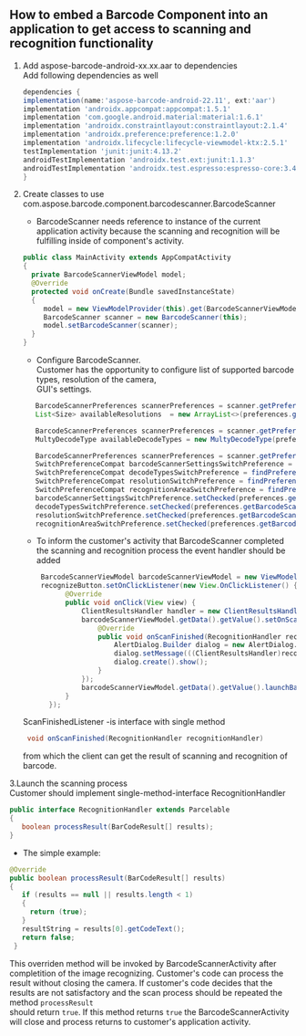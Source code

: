 ## How to embed a Barcode Component into an application to get access to scanning and recognition functionality

1. Add aspose-barcode-android-xx.xx.aar to dependencies   
   Add following dependencies as well  
   ```groovy
   dependencies {
   implementation(name:'aspose-barcode-android-22.11', ext:'aar')
   implementation 'androidx.appcompat:appcompat:1.5.1'
   implementation 'com.google.android.material:material:1.6.1'
   implementation 'androidx.constraintlayout:constraintlayout:2.1.4'
   implementation 'androidx.preference:preference:1.2.0'
   implementation 'androidx.lifecycle:lifecycle-viewmodel-ktx:2.5.1'
   testImplementation 'junit:junit:4.13.2'
   androidTestImplementation 'androidx.test.ext:junit:1.1.3'
   androidTestImplementation 'androidx.test.espresso:espresso-core:3.4.0'
   }
   ```
2. Create classes to use com.aspose.barcode.component.barcodescanner.BarcodeScanner  
    
   - BarcodeScanner needs reference to instance of the current application activity because
       the scanning and recognition will be fulfilling inside of component's activity.
    ```java
    public class MainActivity extends AppCompatActivity
    {
      private BarcodeScannerViewModel model;
      @Override
      protected void onCreate(Bundle savedInstanceState)
      {
         model = new ViewModelProvider(this).get(BarcodeScannerViewModel.class);
         BarcodeScanner scanner = new BarcodeScanner(this);
         model.setBarcodeScanner(scanner);
      }
    }
    ```
    - Configure BarcodeScanner.    
       Customer has the opportunity to configure list of supported barcode types, resolution of the camera,  
       GUI's settings.
   ```java
      BarcodeScannerPreferences scannerPreferences = scanner.getPreferences();
      List<Size> availableResolutions  = new ArrayList<>(preferences.getBarcodeScannerResolution().getAvailableResolutions());
   ```
   ```java
      BarcodeScannerPreferences scannerPreferences = scanner.getPreferences();
      MultyDecodeType availableDecodeTypes = new MultyDecodeType(preferences.getBarcodeScannerDecodeType().getAvailableDecodeTypes()); 
   ```

   ```java   
      BarcodeScannerPreferences scannerPreferences = scanner.getPreferences();
      SwitchPreferenceCompat barcodeScannerSettingsSwitchPreference = findPreference("switchVisibilityBarcodeScanner");
      SwitchPreferenceCompat decodeTypesSwitchPreference = findPreference("switchVisibilityDecodeTypes");
      SwitchPreferenceCompat resolutionSwitchPreference = findPreference("switchVisibilityResolutions");
      SwitchPreferenceCompat recognitionAreaSwitchPreference = findPreference("switchVisibilityRecognitionArea");
      barcodeScannerSettingsSwitchPreference.setChecked(preferences.getBarcodeScannerGUIParameters().isVisibleScannerSettings());
      decodeTypesSwitchPreference.setChecked(preferences.getBarcodeScannerGUIParameters().isVisibleChooseBarcodeType());
      resolutionSwitchPreference.setChecked(preferences.getBarcodeScannerGUIParameters().isVisibleChooseResolution());
      recognitionAreaSwitchPreference.setChecked(preferences.getBarcodeScannerGUIParameters().isVisibleRecognitionArea());
   ```

   - To inform the customer's activity that BarcodeScanner completed the scanning and recognition process the event
   handler should be added
     ```java
      BarcodeScannerViewModel barcodeScannerViewModel = new ViewModelProvider(requireActivity()).get(BarcodeScannerViewModel.class);
      recognizeButton.setOnClickListener(new View.OnClickListener() {
            @Override
            public void onClick(View view) {
                ClientResultsHandler handler = new ClientResultsHandler();
                barcodeScannerViewModel.getData().getValue().setOnScanFinishedListener(new ScanFinishedListener() {
                    @Override
                    public void onScanFinished(RecognitionHandler recognitionHandler) {
                        AlertDialog.Builder dialog = new AlertDialog.Builder(requireContext());
                        dialog.setMessage(((ClientResultsHandler)recognitionHandler).resultString);
                        dialog.create().show();
                    }
                });
                barcodeScannerViewModel.getData().getValue().launchBarcodeScanner(handler);
            }
        });
     ```

   ScanFinishedListener -is interface with single method
     ```java
      void onScanFinished(RecognitionHandler recognitionHandler)
     ```
   from which the client can get the result of scanning and recognition of barcode.

3.Launch the scanning process     
   Customer should implement single-method-interface RecognitionHandler
   ```java
   public interface RecognitionHandler extends Parcelable
   {
      boolean processResult(BarCodeResult[] results);
   }
   ```

   - The simple example:
   ```java
   @Override
   public boolean processResult(BarCodeResult[] results)
   {
      if (results == null || results.length < 1)
      {
        return (true);
      }
      resultString = results[0].getCodeText();
      return false;
    }
   ```
   This overriden method will be invoked by BarcodeScannerActivity after completition of the image recognizing.
   Customer's code can process the result without closing the camera.
   If customer's code decides that the results are not satisfactory and the scan process 
   should be repeated the method ```processResult```  
   should return ```true```.
   If this method returns ```true``` the BarcodeScannerActivity will close and process returns to customer's application activity.   
    
   

